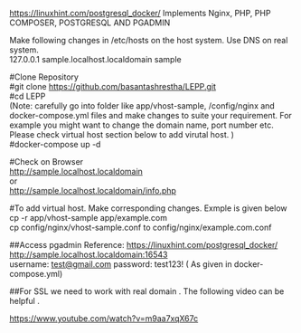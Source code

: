 https://linuxhint.com/postgresql_docker/
Implements Nginx, PHP, PHP COMPOSER, POSTGRESQL AND PGADMIN   

Make following changes in /etc/hosts on the host system. Use DNS on real system.  
127.0.0.1       sample.localhost.localdomain            sample  


#Clone Repository  
#git clone https://github.com/basantashrestha/LEPP.git  
#cd LEPP  
(Note: carefully go into folder like app/vhost-sample, /config/nginx and docker-compose.yml files and make changes to suite your requirement. For example you might want to change the domain name, port number etc. Please check virtual host section below to add virutal host. )  
#docker-compose up -d    


#Check on Browser  
http://sample.localhost.localdomain  
or  
http://sample.localhost.localdomain/info.php  


#To add virtual host. Make corresponding changes. Exmple is given below  
cp -r app/vhost-sample app/example.com  
cp config/nginx/vhost-sample.conf to config/nginx/example.com.conf  

##Access pgadmin Reference: https://linuxhint.com/postgresql_docker/ 
http://sample.localhost.localdomain:16543  
username:  test@gmail.com 
password: test123! ( As given in docker-compose.yml)    


##For SSL we need to work with real domain . The following video can be helpful   . 

https://www.youtube.com/watch?v=m9aa7xqX67c  

